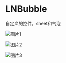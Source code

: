 # LNBubble
自定义的控件，sheet和气泡

![图片1](https://upload-images.jianshu.io/upload_images/3351586-0884cd46cd5d4641.png?imageMogr2/auto-orient/strip|imageView2/2/w/1200/format/webp)


![图片2](https://upload-images.jianshu.io/upload_images/3351586-4a025889432fb6bb.png?imageMogr2/auto-orient/strip%7CimageView2/2/w/1240)


![图片3](https://upload-images.jianshu.io/upload_images/3351586-38d748cf7e5e58c6.png?imageMogr2/auto-orient/strip%7CimageView2/2/w/1240)
